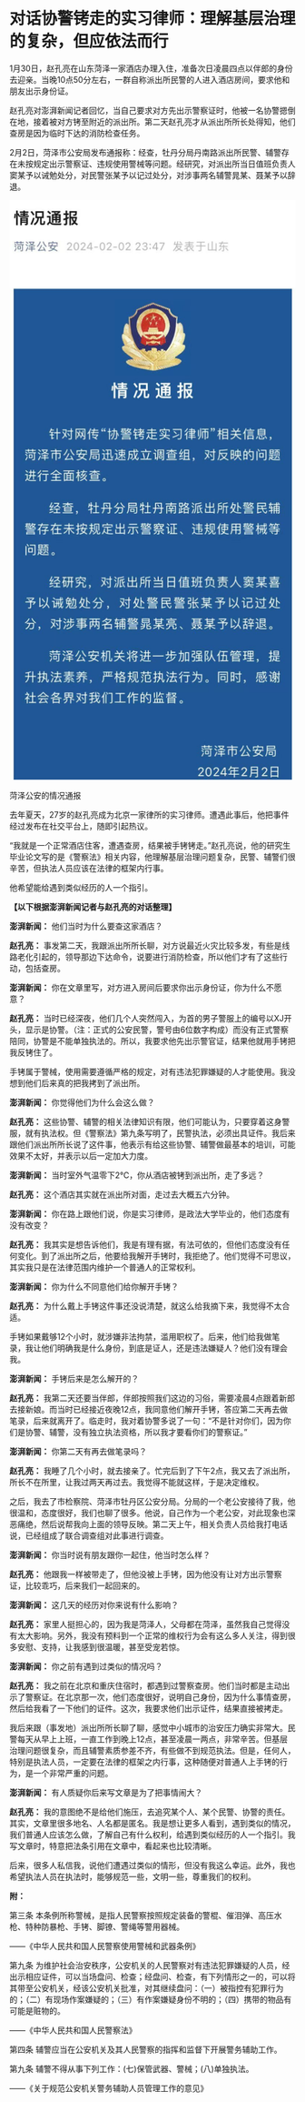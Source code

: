 # 对话协警铐走的实习律师：理解基层治理的复杂，但应依法而行

1月30日，赵孔亮在山东菏泽一家酒店办理入住，准备次日凌晨四点以伴郎的身份去迎亲。当晚10点50分左右，一群自称派出所民警的人进入酒店房间，要求他和朋友出示身份证。

赵孔亮对澎湃新闻记者回忆，当自己要求对方先出示警察证时，他被一名协警摁倒在地，接着被对方铐至附近的派出所。第二天赵孔亮才从派出所所长处得知，他们查房是因为临时下达的消防检查任务。

2月2日，菏泽市公安局发布通报称：经查，牡丹分局丹南路派出所民警、辅警存在未按规定出示警察证、违规使用警械等问题。经研究，对派出所当日值班负责人窦某予以诫勉处分，对民警张某予以记过处分，对涉事两名辅警晁某、聂某予以辞退。

![d18e1c110674cf0a8191eff8ea174810.jpg](https://raw.githubusercontent.com/qqhsx/qqnews_image/main/2024/02/04/对话协警铐走的实习律师：理解基层治理的复杂，但应依法而行/d18e1c110674cf0a8191eff8ea174810.jpg)

菏泽公安的情况通报

去年夏天，27岁的赵孔亮成为北京一家律所的实习律师。遭遇此事后，他把事件经过发布在社交平台上，随即引起热议。

“我就是一个正常酒店住客，遭遇查房，结果被手铐铐走。”赵孔亮说，他的研究生毕业论文写的是《警察法》相关内容，他理解基层治理问题复杂，民警、辅警们很辛苦，但执法人员应该在法律的框架内行事。

他希望能给遇到类似经历的人一个指引。

**【以下根据澎湃新闻记者与赵孔亮的对话整理】**

**澎湃新闻：** 他们当时为什么要查这家酒店？

**赵孔亮：**
事发第二天，我跟派出所所长聊，对方说最近火灾比较多发，有些是线路老化引起的，领导那边下达命令，说要进行消防检查，所以他们才有了这些行动，包括查房。

**澎湃新闻：** 你在文章里写，对方进入房间后要求你出示身份证，你为什么不愿意？

**赵孔亮：**
当时已经深夜，他们几个人突然闯入，为首的男子警服上的编号以XJ开头，显示是协警。（注：正式的公安民警，警号由6位数字构成）而没有正式警察陪同，协警是不能单独执法的。所以，我要求他先出示警官证，结果他就用手铐把我反铐住了。

手铐属于警械，使用需要遵循严格的规定，对有违法犯罪嫌疑的人才能使用。我没想到他们后来真的把我拷到了派出所。

**澎湃新闻：** 你觉得他们为什么会这么做？

**赵孔亮：**
这些协警、辅警的相关法律知识有限，他们可能认为，只要穿着这身警服，就有执法权。但《警察法》第九条写明了，民警执法，必须出具证件。我后来跟他们派出所所长说了这件事，他表示有给这些协警、辅警做最基本的培训，可能效果不太好，并表示以后一定加大力度。

**澎湃新闻：** 当时室外气温零下2℃，你从酒店被铐到派出所，走了多远？

**赵孔亮：** 这个酒店其实就在派出所对面，走过去大概五六分钟。

**澎湃新闻：** 你在路上跟他们说，你是实习律师，是政法大学毕业的，他们态度有没有改变？

**赵孔亮：**
我其实是想告诉他们，我是有理有据，有法可依的，但他们态度没有任何变化。到了派出所之后，他要给我解开手铐时，我拒绝了。他们觉得不可思议，其实我只是在法律范围内维护一个普通人的正常权利。

**澎湃新闻：** 你为什么不同意他们给你解开手铐？

**赵孔亮：** 为什么戴上手铐这件事还没说清楚，就这么给我摘下来，我觉得不太合适。

手铐如果戴够12个小时，就涉嫌非法拘禁，滥用职权了。后来，他们给我做笔录，我让他们明确我是什么身份，到底是证人，还是违法嫌疑人？他们没有理会我。

**澎湃新闻：** 手铐后来是怎么解开的？

**赵孔亮：**
我第二天还要当伴郎，伴郎按照我们这边的习俗，需要凌晨4点跟着新郎去接新娘。而当时已经接近夜晚12点，我同意他们解开手铐，答应第二天再去做笔录，后来就离开了。临走时，我对着协警多说了一句：“不是针对你们，因为你们是协警、辅警，没有独立执法资格，所以我才要看你们的警察证。”

**澎湃新闻：** 你第二天有再去做笔录吗？

**赵孔亮：** 我睡了几个小时，就去接亲了。忙完后到了下午2点，我又去了派出所，所长不在所里，让我过两天再过去。我觉得不能就这样，于是决定维权。

之后，我去了市检察院、菏泽市牡丹区公安分局。分局的一个老公安接待了我，他很温和，态度很好，我们也聊了很多。他说，自己作为一个老公安，对此现象也深恶痛绝，然后说帮我向上面的领导反映。第二天上午，相关负责人员给我打电话说，已经组成了联合调查组对此事进行调查。

**澎湃新闻：** 你当时说有朋友跟你一起住，他当时怎么样？

**赵孔亮：** 他跟我一样被带走了，但他没被上手铐，因为他没有让对方出示警察证，比较乖巧，后来我们一起回来的。

**澎湃新闻：** 这几天的经历对你来说有什么影响？

**赵孔亮：**
家里人挺担心的，因为我是菏泽人，父母都在菏泽，虽然我自己觉得没有太大影响。另外，我没有预料到一个正常的维权行为会有这么多人关注，得到很多安慰、支持，让我感到很温暖，甚至受宠若惊。

**澎湃新闻：** 你之前有遇到过类似的情况吗？

**赵孔亮：**
我之前在北京和重庆住宿时，都遇到过警察查房。他们当时都是主动出示了警察证。在北京那一次，他们态度很好，说明自己身份，因为什么事情查房，然后给我看了一下他们的证件。这次，我要求他们出示证件，结果直接被拷走。

我后来跟（事发地）派出所所长聊了聊，感觉中小城市的治安压力确实非常大。民警每天从早上上班，一直工作到晚上12点，甚至凌晨一两点，非常辛苦。但基层治理问题很复杂，而且辅警素质参差不齐，有些做不到规范执法。但是，任何人，特别是执法人员，一定要在法律的框架之内行事，这种随便对普通人上手铐的行为，是一个非常严重的问题。

**澎湃新闻：** 有人质疑你后来写文章是为了把事情闹大？

**赵孔亮：**
我的意图绝不是给他们施压，去追究某个人、某个民警、协警的责任。其实，文章里很多地名、人名都是匿名。我是想让更多人看到，遇到类似的情况，我们普通人应该怎么做，了解自己有什么权利，给遇到类似经历的人一个指引。我写文章时，特意把法条引用在文章中，看起来也比较清晰。

后来，很多人私信我，说他们遭遇过类似的情形，但没有我这么幸运。此外，我也希望执法人员在执法时，能够规范一些，文明一些，尊重我们的权利。

**附：**

第三条 本条例所称警械，是指人民警察按照规定装备的警棍、催泪弹、高压水枪、特种防暴枪、手铐、脚镣、警绳等警用器械。

——《中华人民共和国人民警察使用警械和武器条例》

第九条
为维护社会治安秩序，公安机关的人民警察对有违法犯罪嫌疑的人员，经出示相应证件，可以当场盘问、检查；经盘问、检查，有下列情形之一的，可以将其带至公安机关，经该公安机关批准，对其继续盘问：（一）被指控有犯罪行为的；（二）有现场作案嫌疑的；（三）有作案嫌疑身份不明的；（四）携带的物品有可能是赃物的。

——《中华人民共和国人民警察法》

第四条 辅警应当在公安机关及其人民警察的指挥和监督下开展警务辅助工作。

第九条 辅警不得从事下列工作：(七)保管武器、警械；(八)单独执法。

——《关于规范公安机关警务辅助人员管理工作的意见》

